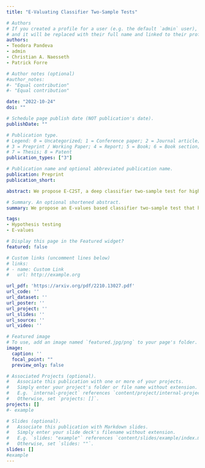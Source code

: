 ```yaml
---
title: "E-Valuating Classifier Two-Sample Tests"

# Authors
# If you created a profile for a user (e.g. the default `admin` user), write the username (folder name) here 
# and it will be replaced with their full name and linked to their profile.
authors:
- Teodora Pandeva
- admin
- Christian A. Naesseth
- Patrick Forre

# Author notes (optional)
#author_notes:
#- "Equal contribution"
#- "Equal contribution"

date: "2022-10-24"
doi: ""

# Schedule page publish date (NOT publication's date).
publishDate: ""

# Publication type.
# Legend: 0 = Uncategorized; 1 = Conference paper; 2 = Journal article;
# 3 = Preprint / Working Paper; 4 = Report; 5 = Book; 6 = Book section;
# 7 = Thesis; 8 = Patent
publication_types: ["3"]

# Publication name and optional abbreviated publication name.
publication: Preprint
publication_short:

abstract: We propose E-C2ST, a deep classifier two-sample test for high-dimensional data based on E-values. Unlike the more standard p-value based tests, E-value based tests have *finite sample* type I error guarantees, making them appropriate tools for statistical testing in practice. Our proposed E-C2ST combines ideas from existing work on split likelihood ratio tests and predictive independence testing. The resulting E-values can be used for both standard statistical testing on a fixed data set as well as anytime testing in streaming data settings. We demonstrate the utility of E-C2ST on simulated and real data. In all experiments, we observe that -- as expected -- E-C2ST's type I error stays substantially below the chosen significance level, while the p-value based baseline methods regularly fail to control for type I error appropriately. While E-C2ST has reduced power compared to the baseline methods, power empirically converges to one as dataset size increases in most settings. We further propose an adjusted $\Ev$-value based test in the anytime testing framework that has increased power, while still retaining the finite sample type I error guarantees.

# Summary. An optional shortened abstract.
summary: We propose an E-values based classifier two-sample test that has much stronger finite-sample type-I error control than existing methods.

tags: 
- Hypothesis testing
- E-values

# Display this page in the Featured widget?
featured: false

# Custom links (uncomment lines below)
# links:
# - name: Custom Link
#   url: http://example.org

url_pdf: 'https://arxiv.org/pdf/2210.13027.pdf'
url_code: ''
url_dataset: ''
url_poster: ''
url_project: ''
url_slides: ''
url_source: ''
url_video: ''

# Featured image
# To use, add an image named `featured.jpg/png` to your page's folder. 
image:
  caption: ''
  focal_point: ""
  preview_only: false

# Associated Projects (optional).
#   Associate this publication with one or more of your projects.
#   Simply enter your project's folder or file name without extension.
#   E.g. `internal-project` references `content/project/internal-project/index.md`.
#   Otherwise, set `projects: []`.
projects: []
#- example

# Slides (optional).
#   Associate this publication with Markdown slides.
#   Simply enter your slide deck's filename without extension.
#   E.g. `slides: "example"` references `content/slides/example/index.md`.
#   Otherwise, set `slides: ""`.
slides: []  
#example
---
```

